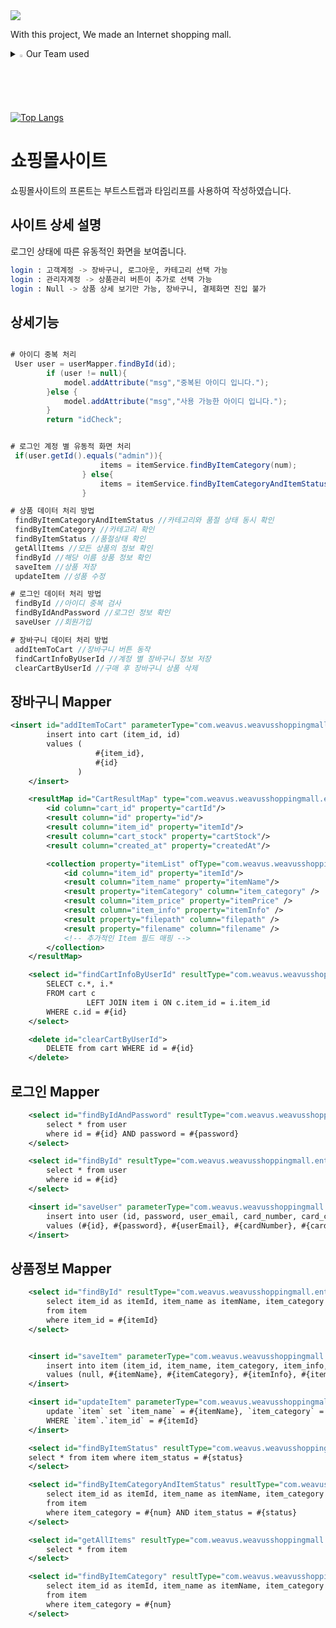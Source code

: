 <img src="https://capsule-render.vercel.app/api?type=waving&color=2E64FE&height=150&section=header&text=WEAVUS%20쇼핑몰%20프로젝트&fontSize=25"/>

With this project, We made an Internet shopping mall.

<details>
<summary>
<img src="https://raw.githubusercontent.com/Tarikul-Islam-Anik/Animated-Fluent-Emojis/master/Emojis/Hand%20gestures/Eyes.png" alt="Eyes" width="2%" />Our Team used 
</summary>
  <br>
  
![js](https://img.shields.io/badge/HTML-239120?style=for-the-badge&logo=html5&logoColor=white)
![js](https://img.shields.io/badge/Java-ED8B00?style=for-the-badge&logo=openjdk&logoColor=white) 
![js](https://img.shields.io/badge/CSS-239120?&style=for-the-badge&logo=css3&logoColor=white) 
![js](https://img.shields.io/badge/MySQL-005C84?style=for-the-badge&logo=mysql&logoColor=white) 
![js](https://img.shields.io/badge/springboot-6DB33F?style=for-the-badge&logo=springboot&logoColor=white) 
![js](https://img.shields.io/badge/thymeleaf-005F0F?style=for-the-badge&logo=thymeleaf&logoColor=white)
![js](https://img.shields.io/badge/Bootstrap-563D7C?style=for-the-badge&logo=bootstrap&logoColor=white)

</details>

[![Top Langs](https://github-readme-stats.vercel.app/api/top-langs/?username=JSH95&layout=donut-vertical&exclude_repo=BookRental,TestTranslatorBack,ClassManagement,test_repo,testrepo,weavusmanage)](https://github.com/anuraghazra/github-readme-stats)


# 쇼핑몰사이트

쇼핑몰사이트의 프론트는 부트스트랩과 타임리프를 사용하여 작성하였습니다.

## 사이트 상세 설명

로그인 상태에 따른 유동적인 화면을 보여줍니다.

```bash
login : 고객계정 -> 장바구니, 로그아웃, 카테고리 선택 가능
login : 관리자계정 -> 상품관리 버튼이 추가로 선택 가능
login : Null -> 상품 상세 보기만 가능, 장바구니, 결제화면 진입 불가
```

## 상세기능

```JAVA

# 아이디 중복 처리
 User user = userMapper.findById(id);
        if (user != null){
            model.addAttribute("msg","중복된 아이디 입니다.");
        }else {
            model.addAttribute("msg","사용 가능한 아이디 입니다.");
        }
        return "idCheck";


# 로그인 계정 별 유동적 화면 처리
 if(user.getId().equals("admin")){
                    items = itemService.findByItemCategory(num);
                } else{
                    items = itemService.findByItemCategoryAndItemStatus(num, "1");
                }

# 상품 데이터 처리 방법
 findByItemCategoryAndItemStatus //카테고리와 품절 상태 동시 확인
 findByItemCategory //카테고리 확인
 findByItemStatus //품절상태 확인
 getAllItems //모든 상품의 정보 확인
 findById //해당 이름 상품 정보 확인
 saveItem //상품 저장
 updateItem //성품 수정

# 로그인 데이터 처리 방법
 findById //아이디 중복 검사
 findByIdAndPassword //로그인 정보 확인
 saveUser //회원가입

# 장바구니 데이터 처리 방법
 addItemToCart //장바구니 버튼 동작
 findCartInfoByUserId //계정 별 장바구니 정보 저장
 clearCartByUserId //구매 후 장바구니 상품 삭제

```
## 장바구니 Mapper

```XML
<insert id="addItemToCart" parameterType="com.weavus.weavusshoppingmall.entity.Cart">
        insert into cart (item_id, id)
        values (
                   #{item_id},
                   #{id}
               )
    </insert>

    <resultMap id="CartResultMap" type="com.weavus.weavusshoppingmall.entity.Cart">
        <id column="cart_id" property="cartId"/>
        <result column="id" property="id"/>
        <result column="item_id" property="itemId"/>
        <result column="cart_stock" property="cartStock"/>
        <result column="created_at" property="createdAt"/>

        <collection property="itemList" ofType="com.weavus.weavusshoppingmall.entity.Item">
            <id column="item_id" property="itemId"/>
            <result column="item_name" property="itemName"/>
            <result property="itemCategory" column="item_category" />
            <result column="item_price" property="itemPrice" />
            <result column="item_info" property="itemInfo" />
            <result property="filepath" column="filepath" />
            <result property="filename" column="filename" />
            <!-- 추가적인 Item 필드 매핑 -->
        </collection>
    </resultMap>

    <select id="findCartInfoByUserId" resultType="com.weavus.weavusshoppingmall.entity.Cart" resultMap="CartResultMap">
        SELECT c.*, i.*
        FROM cart c
                 LEFT JOIN item i ON c.item_id = i.item_id
        WHERE c.id = #{id}
    </select>

    <delete id="clearCartByUserId">
        DELETE from cart WHERE id = #{id}
    </delete>
```

## 로그인 Mapper

```XML
    <select id="findByIdAndPassword" resultType="com.weavus.weavusshoppingmall.entity.User">
        select * from user
        where id = #{id} AND password = #{password}
    </select>

    <select id="findById" resultType="com.weavus.weavusshoppingmall.entity.User">
        select * from user
        where id = #{id}
    </select>

    <insert id="saveUser" parameterType="com.weavus.weavusshoppingmall.entity.User">
        insert into user (id, password, user_email, card_number, card_cvc, user_name, user_en_name, is_active)
        values (#{id}, #{password}, #{userEmail}, #{cardNumber}, #{cardCvc}, #{userName}, #{userEnName}, #{isActive});
    </insert>
```

## 상품정보 Mapper

```XML
    <select id="findById" resultType="com.weavus.weavusshoppingmall.entity.Item">
        select item_id as itemId, item_name as itemName, item_category as       itemCategory, item_info as itemInfo, item_price as itemPrice, item_status as         itemStatus, filepath, filename
        from item
        where item_id = #{itemId}
    </select>


    <insert id="saveItem" parameterType="com.weavus.weavusshoppingmall.entity.Item">
        insert into item (item_id, item_name, item_category, item_info, item_price, item_status, filepath, filename)
        values (null, #{itemName}, #{itemCategory}, #{itemInfo}, #{itemPrice}, #{itemStatus}, #{filepath}, #{filename});
    </insert>

    <insert id="updateItem" parameterType="com.weavus.weavusshoppingmall.entity.Item">
        update `item` set `item_name` = #{itemName}, `item_category` = #{itemCategory}, `item_info` = #{itemInfo}, `item_price` = #{itemPrice}, `item_status` = #{itemStatus}
        WHERE `item`.`item_id` = #{itemId}
    </insert>

    <select id="findByItemStatus" resultType="com.weavus.weavusshoppingmall.entity.Item">
    select * from item where item_status = #{status}
    </select>

    <select id="findByItemCategoryAndItemStatus" resultType="com.weavus.weavusshoppingmall.entity.Item">
        select item_id as itemId, item_name as itemName, item_category as itemCategory, item_info as itemInfo, item_price as itemPrice, item_status as itemStatus, filepath, filename
        from item
        where item_category = #{num} AND item_status = #{status}
    </select>

    <select id="getAllItems" resultType="com.weavus.weavusshoppingmall.entity.Item">
        select * from item
    </select>

    <select id="findByItemCategory" resultType="com.weavus.weavusshoppingmall.entity.Item">
        select item_id as itemId, item_name as itemName, item_category as itemCategory, item_info as itemInfo, item_price as itemPrice, item_status as itemStatus, filepath, filename
        from item
        where item_category = #{num}
    </select>
```

